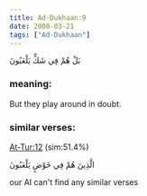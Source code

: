 ```yaml
---
title: Ad-Dukhaan:9
date: 2008-03-21
tags: ["Ad-Dukhaan"]
---
```

بَلْ هُمْ فِي شَكٍّ يَلْعَبُونَ
### meaning: 
But they play around in doubt.
### similar verses: 

[At-Tur:12](/52/12) (sim:51.4%)

الَّذِينَ هُمْ فِي خَوْضٍ يَلْعَبُونَ

our AI can't find any similar verses



